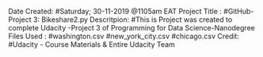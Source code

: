Date Created: 
#Saturday; 30-11-2019 @1105am EAT
Project Title : 
#GitHub-Project 3: Bikeshare2.py
Descritpion: 
#This is Project was created to complete Udacity -Project 3 of Programming for Data Science-Nanodegree
Files Used : 
#washington.csv
#new_york_city.csv
#chicago.csv
Credit: 
#Udacity - Course Materials & Entire Udacity Team 

